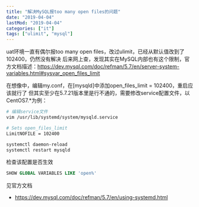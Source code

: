 ```yaml
---
title: "解决MySQL报too many open files的问题"
date: "2019-04-04"
lastMod: "2019-04-04"
categories: ["it"]
tags: ["ulimit", "mysql"]
---
```


uat环境一直有偶尔报too many open files，改过ulimit，已经从默认值改到了102400，仍然没有解决
后来网上查，发现其实在MySQL内部也有这个限制，官方文档描述：https://dev.mysql.com/doc/refman/5.7/en/server-system-variables.html#sysvar_open_files_limit

在想像中，编辑my.conf，在[mysqld]中添加open_files_limit = 102400，重启应该就行了
但其实至少在5.7.21版本里是行不通的，需要修改service配置文件，以CentOS7.*为例：
```bash
# 编辑service文件
vim /usr/lib/systemd/system/mysqld.service

# Sets open_files_limit
LimitNOFILE = 102400

systemctl daemon-reload
systemctl restart mysqld
```

检查该配置是否生效
```sql
SHOW GLOBAL VARIABLES LIKE 'open%'
```


见官方文档
- <https://dev.mysql.com/doc/refman/5.7/en/using-systemd.html>